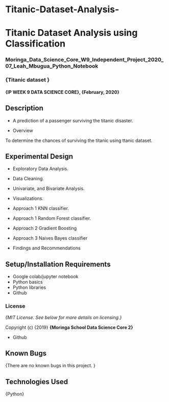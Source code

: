 # Titanic-Dataset-Analysis-

# Titanic Dataset Analysis using Classification

### Moringa_Data_Science_Core_W9_Independent_Project_2020_07_Leah_Mbugua_Python_Notebook

### {Titanic dataset }

#### {IP WEEK 9 DATA SCIENCE CORE}, {February, 2020}



## Description

 * A prediction of a passenger surviving the titanic disaster. 

* Overview 

To determine the chances of surviving the titanic using ttanic dataset.
## Experimental Design

 * Exploratory Data Analysis.
 
 * Data Cleaning.

 * Univariate, and Bivariate Analysis.
 
 * Visualizations.

 * Approach 1 KNN classifier.
 * Approach 1 Random Forest classifier.
 
 * Approach 2 Gradient Boosting
 
 * Approach 3 Naives Bayes classifier
 
 * Findings and Recommendations
 
 

## Setup/Installation Requirements

* Google colab/jupyter notebook
* Python basics
* Python libraries
* Github



### License

*{MIT License.  See below for more details on licensing.}*

Copyright (c) {2019} **{Moringa School Data Science Core 2}**
* Github

## Known Bugs

{There are no known bugs in this project. }

## Technologies Used

{Python}
